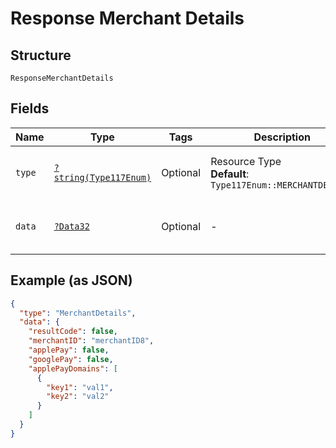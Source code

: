 
# Response Merchant Details

## Structure

`ResponseMerchantDetails`

## Fields

| Name | Type | Tags | Description | Getter | Setter |
|  --- | --- | --- | --- | --- | --- |
| `type` | [`?string(Type117Enum)`](../../doc/models/type-117-enum.md) | Optional | Resource Type<br>**Default**: `Type117Enum::MERCHANTDETAILS` | getType(): ?string | setType(?string type): void |
| `data` | [`?Data32`](../../doc/models/data-32.md) | Optional | - | getData(): ?Data32 | setData(?Data32 data): void |

## Example (as JSON)

```json
{
  "type": "MerchantDetails",
  "data": {
    "resultCode": false,
    "merchantID": "merchantID8",
    "applePay": false,
    "googlePay": false,
    "applePayDomains": [
      {
        "key1": "val1",
        "key2": "val2"
      }
    ]
  }
}
```

